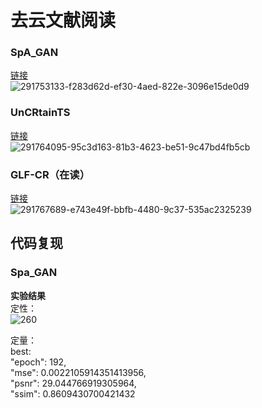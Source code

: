 # 去云文献阅读  
### SpA_GAN  
[链接](https://github.com/ZYJ-Group/Tanghy/blob/main/3-paper/CloudRemoval/SpA_GAN.md)  
![291753133-f283d62d-ef30-4aed-822e-3096e15de0d9](https://github.com/ZYJ-Group/Tanghy/assets/94824386/4f04b8a6-4189-4206-bbbe-a66053121fb3)  

### UnCRtainTS
[链接](https://github.com/ZYJ-Group/Tanghy/blob/main/3-paper/CloudRemoval/UnCRtainTS.md)  
![291764095-95c3d163-81b3-4623-be51-9c47bd4fb5cb](https://github.com/ZYJ-Group/Tanghy/assets/94824386/d1e1a8bc-ea99-434f-b2e1-ef8d717fb370)  

### GLF-CR（在读）
[链接](https://github.com/ZYJ-Group/Tanghy/blob/main/3-paper/CloudRemoval/GLF-CR.md)  
![291767689-e743e49f-bbfb-4480-9c37-535ac2325239](https://github.com/ZYJ-Group/Tanghy/assets/94824386/2daca1fb-8962-4ba3-b9a6-55484e266562)  

##  代码复现
### Spa_GAN  
**实验结果**  
定性：  
![260](https://github.com/ZYJ-Group/Tanghy/assets/94824386/ddb5fea4-738e-4d9a-b1e5-bc0c1d8b8d3f)  
  
定量：  
best:  
   "epoch": 192,  
   "mse": 0.0022105914351413956,  
   "psnr": 29.044766919305964,  
   "ssim": 0.8609430700421432  
